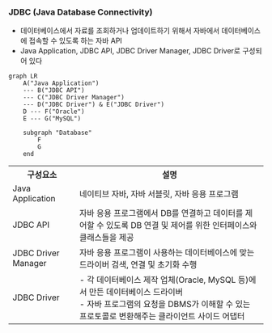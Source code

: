 ### JDBC (Java Database Connectivity)
- 데이터베이스에서 자료를 조회하거나 업데이트하기 위해서 자바에서 데이터베이스에 접속할 수 있도록 하는 자바 API
- Java Application, JDBC API, JDBC Driver Manager, JDBC Driver로 구성되어 있다

```mermaid
graph LR
    A("Java Application")
    --- B("JDBC API")
    --- C("JDBC Driver Manager")
    --- D("JDBC Driver") & E("JDBC Driver")
    D --- F("Oracle")
    E --- G("MySQL")
    
    subgraph "Database"
        F
        G
    end
```

<table>
<tr>
<th>구성요소</th>
<th>설명</th></tr>
<tr>
<td>Java Application</td>
<td>네이티브 자바, 자바 서블릿, 자바 응용 프로그램</td>
</tr>
<tr>
<td>JDBC API</td>
<td>자바 응용 프로그램에서 DB를 연결하고 데이터를 제어할 수 있도록 DB 연결 및 제어를 위한 인터페이스와 클래스들을 제공</td></tr>
<tr>
<td>JDBC Driver Manager</td><td>자바 응용 프로그램이 사용하는 데이터베이스에 맞는 드라이버 검색, 연결 및 초기화 수행</td></tr>
<tr><td>JDBC Driver</td><td>- 각 데이터베이스 제작 업체(Oracle, MySQL 등)에서 만든 데이터베이스 드라이버<br>
- 자바 프로그램의 요청을 DBMS가 이해할 수 있는 프로토콜로 변환해주는 클라이언트 사이드 어댑터</td></tr></table>